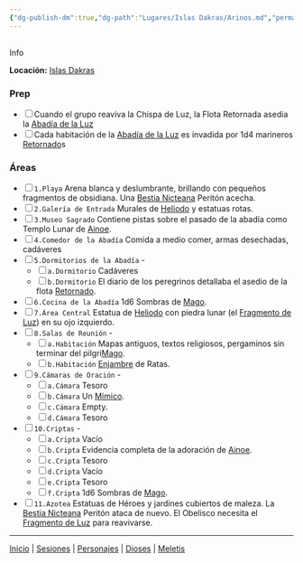 ```yaml
---
{"dg-publish-dm":true,"dg-path":"Lugares/Islas Dakras/Arinos.md","permalink":"/lugares/islas-dakras/arinos/"}
---
```


<p><span><div data-callout-metadata="" data-callout-fold="" data-callout="info" class="callout node-insert-event"><div class="callout-title" dir="auto"><div class="callout-icon"><svg width="16" height="16"></svg></div><div class="callout-title-inner">Info</div></div><div class="callout-content">
<p dir="auto"><strong>Locación:</strong> <a data-tooltip-position="top" aria-label="Lugares/Islas Dakras.md" data-href="Lugares/Islas Dakras.md" href="Lugares/Islas Dakras.md" class="internal-link" target="_blank" rel="noopener nofollow">Islas Dakras</a></p>
</div></div></span></p><h3><span>Prep</span></h3><div><ul class="contains-task-list"><li data-task=" " class="dataview task-list-item"><input type="checkbox" class="dataview task-list-item-checkbox"><span>Cuando el grupo reaviva la Chispa de Luz, la Flota Retornada asedia la <a data-tooltip-position="top" aria-label="Lugares/Arinos" data-href="Lugares/Arinos" href="Lugares/Arinos" class="internal-link" target="_blank" rel="noopener nofollow">Abadía de la Luz</a></span></li><li data-task=" " class="dataview task-list-item"><input type="checkbox" class="dataview task-list-item-checkbox"><span>Cada habitación de la <a data-tooltip-position="top" aria-label="Lugares/Arinos" data-href="Lugares/Arinos" href="Lugares/Arinos" class="internal-link" target="_blank" rel="noopener nofollow">Abadía de la Luz</a> es invadida por 1d4 marineros <a data-tooltip-position="top" aria-label="Statblocks/Retornado" data-href="Statblocks/Retornado" href="Statblocks/Retornado" class="internal-link" target="_blank" rel="noopener nofollow">Retornado</a>s</span></li></ul></div><h3><span>Áreas</span></h3><div><ul class="contains-task-list"><li data-task=" " class="dataview task-list-item"><input type="checkbox" class="dataview task-list-item-checkbox"><span><code>1.Playa</code> Arena blanca y deslumbrante, brillando con pequeños fragmentos de obsidiana. Una <a data-tooltip-position="top" aria-label="Statblocks/Bestia Nicteana" data-href="Statblocks/Bestia Nicteana" href="Statblocks/Bestia Nicteana" class="internal-link" target="_blank" rel="noopener nofollow">Bestia Nicteana</a> Peritón acecha.</span></li><li data-task=" " class="dataview task-list-item"><input type="checkbox" class="dataview task-list-item-checkbox"><span><code>2.Galería de Entrada</code> Murales de <a data-tooltip-position="top" aria-label="Dioses/Heliodo" data-href="Dioses/Heliodo" href="Dioses/Heliodo" class="internal-link" target="_blank" rel="noopener nofollow">Heliodo</a> y estatuas rotas.</span></li><li data-task=" " class="dataview task-list-item"><input type="checkbox" class="dataview task-list-item-checkbox"><span><code>3.Museo Sagrado</code> Contiene pistas sobre el pasado de la abadía como Templo Lunar de <a data-tooltip-position="top" aria-label="Personajes/Ainoe" data-href="Personajes/Ainoe" href="Personajes/Ainoe" class="internal-link" target="_blank" rel="noopener nofollow">Ainoe</a>.</span></li><li data-task=" " class="dataview task-list-item"><input type="checkbox" class="dataview task-list-item-checkbox"><span><code>4.Comedor de la Abadía</code> Comida a medio comer, armas desechadas, cadáveres</span></li><li data-task=" " class="dataview task-list-item"><input type="checkbox" class="dataview task-list-item-checkbox"><span><code>5.Dormitorios de la Abadía</code> -</span><ul class="contains-task-list"><li data-task=" " class="dataview task-list-item"><input type="checkbox" class="dataview task-list-item-checkbox"><span><code>a.Dormitorio</code> Cadáveres</span></li><li data-task=" " class="dataview task-list-item"><input type="checkbox" class="dataview task-list-item-checkbox"><span><code>b.Dormitorio</code> El diario de los peregrinos detallaba el asedio de la flota <a data-tooltip-position="top" aria-label="Statblocks/Retornado" data-href="Statblocks/Retornado" href="Statblocks/Retornado" class="internal-link" target="_blank" rel="noopener nofollow">Retornado</a>.</span></li></ul></li><li data-task=" " class="dataview task-list-item"><input type="checkbox" class="dataview task-list-item-checkbox"><span><code>6.Cocina de la Abadía</code> 1d6 Sombras de <a data-tooltip-position="top" aria-label="Statblocks/Mago" data-href="Statblocks/Mago" href="Statblocks/Mago" class="internal-link" target="_blank" rel="noopener nofollow">Mago</a>.</span></li><li data-task=" " class="dataview task-list-item"><input type="checkbox" class="dataview task-list-item-checkbox"><span><code>7.Área Central</code> Estatua de <a data-tooltip-position="top" aria-label="Dioses/Heliodo" data-href="Dioses/Heliodo" href="Dioses/Heliodo" class="internal-link" target="_blank" rel="noopener nofollow">Heliodo</a> con piedra lunar (el <a data-tooltip-position="top" aria-label="Objetos/Fragmento de Luz" data-href="Objetos/Fragmento de Luz" href="Objetos/Fragmento de Luz" class="internal-link" target="_blank" rel="noopener nofollow">Fragmento de Luz</a>) en su ojo izquierdo.</span></li><li data-task=" " class="dataview task-list-item"><input type="checkbox" class="dataview task-list-item-checkbox"><span><code>8.Salas de Reunión</code> -</span><ul class="contains-task-list"><li data-task=" " class="dataview task-list-item"><input type="checkbox" class="dataview task-list-item-checkbox"><span><code>a.Habitación</code> Mapas antiguos, textos religiosos, pergaminos sin terminar del pilgri<a data-tooltip-position="top" aria-label="Statblocks/Mago" data-href="Statblocks/Mago" href="Statblocks/Mago" class="internal-link" target="_blank" rel="noopener nofollow">Mago</a>.</span></li><li data-task=" " class="dataview task-list-item"><input type="checkbox" class="dataview task-list-item-checkbox"><span><code>b.Habitación</code> <a data-tooltip-position="top" aria-label="Statblocks/Enjambre" data-href="Statblocks/Enjambre" href="Statblocks/Enjambre" class="internal-link" target="_blank" rel="noopener nofollow">Enjambre</a> de Ratas.</span></li></ul></li><li data-task=" " class="dataview task-list-item"><input type="checkbox" class="dataview task-list-item-checkbox"><span><code>9.Cámaras de Oración</code> -</span><ul class="contains-task-list"><li data-task=" " class="dataview task-list-item"><input type="checkbox" class="dataview task-list-item-checkbox"><span><code>a.Cámara</code> Tesoro</span></li><li data-task=" " class="dataview task-list-item"><input type="checkbox" class="dataview task-list-item-checkbox"><span><code>b.Cámara</code> Un <a data-tooltip-position="top" aria-label="Statblocks/Mímico" data-href="Statblocks/Mímico" href="Statblocks/Mímico" class="internal-link" target="_blank" rel="noopener nofollow">Mímico</a>.</span></li><li data-task=" " class="dataview task-list-item"><input type="checkbox" class="dataview task-list-item-checkbox"><span><code>c.Cámara</code> Empty.</span></li><li data-task=" " class="dataview task-list-item"><input type="checkbox" class="dataview task-list-item-checkbox"><span><code>d.Cámara</code> Tesoro</span></li></ul></li><li data-task=" " class="dataview task-list-item"><input type="checkbox" class="dataview task-list-item-checkbox"><span><code>10.Criptas</code> -</span><ul class="contains-task-list"><li data-task=" " class="dataview task-list-item"><input type="checkbox" class="dataview task-list-item-checkbox"><span><code>a.Cripta</code> Vacío</span></li><li data-task=" " class="dataview task-list-item"><input type="checkbox" class="dataview task-list-item-checkbox"><span><code>b.Cripta</code> Evidencia completa de la adoración de <a data-tooltip-position="top" aria-label="Personajes/Ainoe" data-href="Personajes/Ainoe" href="Personajes/Ainoe" class="internal-link" target="_blank" rel="noopener nofollow">Ainoe</a>.</span></li><li data-task=" " class="dataview task-list-item"><input type="checkbox" class="dataview task-list-item-checkbox"><span><code>c.Cripta</code> Tesoro</span></li><li data-task=" " class="dataview task-list-item"><input type="checkbox" class="dataview task-list-item-checkbox"><span><code>d.Cripta</code> Vacío</span></li><li data-task=" " class="dataview task-list-item"><input type="checkbox" class="dataview task-list-item-checkbox"><span><code>e.Cripta</code> Tesoro</span></li><li data-task=" " class="dataview task-list-item"><input type="checkbox" class="dataview task-list-item-checkbox"><span><code>f.Cripta</code> 1d6 Sombras de <a data-tooltip-position="top" aria-label="Statblocks/Mago" data-href="Statblocks/Mago" href="Statblocks/Mago" class="internal-link" target="_blank" rel="noopener nofollow">Mago</a>.</span></li></ul></li><li data-task=" " class="dataview task-list-item"><input type="checkbox" class="dataview task-list-item-checkbox"><span><code>11.Azotea</code> Estatuas de Héroes y jardines cubiertos de maleza. La <a data-tooltip-position="top" aria-label="Statblocks/Bestia Nicteana" data-href="Statblocks/Bestia Nicteana" href="Statblocks/Bestia Nicteana" class="internal-link" target="_blank" rel="noopener nofollow">Bestia Nicteana</a> Peritón ataca de nuevo. El Obelisco necesita el <a data-tooltip-position="top" aria-label="Objetos/Fragmento de Luz" data-href="Objetos/Fragmento de Luz" href="Objetos/Fragmento de Luz" class="internal-link" target="_blank" rel="noopener nofollow">Fragmento de Luz</a> para reavivarse.</span></li></ul></div><p><span><hr></span></p><span><span><a data-tooltip-position="top" aria-label="Almanaque/Inicio" data-href="Almanaque/Inicio" href="Almanaque/Inicio" class="internal-link" target="_blank" rel="noopener nofollow">Inicio</a> | <a data-tooltip-position="top" aria-label="Almanaque/Sesiones" data-href="Almanaque/Sesiones" href="Almanaque/Sesiones" class="internal-link" target="_blank" rel="noopener nofollow">Sesiones</a> | <a data-tooltip-position="top" aria-label="Almanaque/Personajes" data-href="Almanaque/Personajes" href="Almanaque/Personajes" class="internal-link" target="_blank" rel="noopener nofollow">Personajes</a> | <a data-tooltip-position="top" aria-label="Almanaque/Dioses" data-href="Almanaque/Dioses" href="Almanaque/Dioses" class="internal-link" target="_blank" rel="noopener nofollow">Dioses</a> | <a data-tooltip-position="top" aria-label="Lugares/Meletis" data-href="Lugares/Meletis" href="Lugares/Meletis" class="internal-link" target="_blank" rel="noopener nofollow">Meletis</a> </span></span>